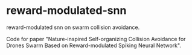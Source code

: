 # reward-modulated-snn
reward-modulated snn on swarm collision avoidance.

Code for paper "Nature-inspired Self-organizing Collision Avoidance for Drones Swarm Based on Reward-modulated Spiking Neural Network".
